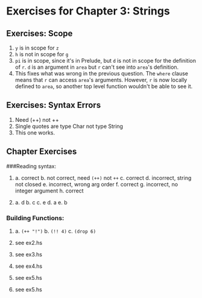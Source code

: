 # Exercises for Chapter 3: Strings

## Exercises: Scope

1. `y` is in scope for `z`
2. `h` is not in scope for `g`
3. `pi` is in scope, since it's in Prelude, but `d` is not in scope for 
the definition of `r`. `d` is an argument in `area` but `r` can't see into
`area`'s definition.
4. This fixes what was wrong in the previous question. The `where` clause means
that `r` can access `area`'s arguments. However, `r` is now locally defined to
`area`, so another top level function wouldn't be able to see it.


## Exercises: Syntax Errors

1. Need (++) not ++
2. Single quotes are type Char not type String
3. This one works.

## Chapter Exercises

###Reading syntax:

1. a. correct
   b. not correct, need `(++)` not `++`
   c. correct
   d. incorrect, string not closed
   e. incorrect, wrong arg order
   f. correct
   g. incorrect, no integer argument
   h. correct

2. a. d
   b. c
   c. e
   d. a
   e. b

### Building Functions:

1. a. `(++ "!")`
   b. `(!! 4)`
   c. `(drop 6)`

2. see ex2.hs
3. see ex3.hs
4. see ex4.hs
5. see ex5.hs
6. see ex5.hs
 
